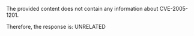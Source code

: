 The provided content does not contain any information about CVE-2005-1201.

Therefore, the response is: UNRELATED